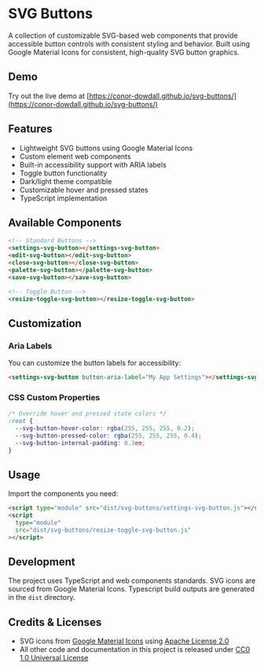 # SVG Buttons

A collection of customizable SVG-based web components that provide accessible
button controls with consistent styling and behavior. Built using Google
Material Icons for consistent, high-quality SVG button graphics.

## Demo

Try out the live demo at
[https://conor-dowdall.github.io/svg-buttons/](https://conor-dowdall.github.io/svg-buttons/)

## Features

- Lightweight SVG buttons using Google Material Icons
- Custom element web components
- Built-in accessibility support with ARIA labels
- Toggle button functionality
- Dark/light theme compatible
- Customizable hover and pressed states
- TypeScript implementation

## Available Components

```html
<!-- Standard Buttons -->
<settings-svg-button></settings-svg-button>
<edit-svg-button></edit-svg-button>
<close-svg-button></close-svg-button>
<palette-svg-button></palette-svg-button>
<save-svg-button></save-svg-button>

<!-- Toggle Button -->
<resize-toggle-svg-button></resize-toggle-svg-button>
```

## Customization

### Aria Labels

You can customize the button labels for accessibility:

```html
<settings-svg-button button-aria-label="My App Settings"></settings-svg-button>
```

### CSS Custom Properties

```css
/* Override hover and pressed state colors */
:root {
  --svg-button-hover-color: rgba(255, 255, 255, 0.2);
  --svg-button-pressed-color: rgba(255, 255, 255, 0.4);
  --svg-button-internal-padding: 0.3em;
}
```

## Usage

Import the components you need:

```html
<script type="module" src="dist/svg-buttons/settings-svg-button.js"></script>
<script
  type="module"
  src="dist/svg-buttons/resize-toggle-svg-button.js"
></script>
```

## Development

The project uses TypeScript and web components standards. SVG icons are sourced
from Google Material Icons. Typescript build outputs are generated in the `dist`
directory.

## Credits & Licenses

- SVG icons from [Google Material Icons](https://fonts.google.com/icons) using
  [Apache License 2.0](LICENSE)
- All other code and documentation in this project is released under
  [CC0 1.0 Universal License](LICENSE)
